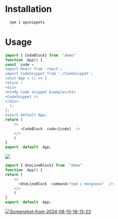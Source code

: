 # Installation

 ```bash
   npm i opsnippets
   ```

# Usage


```javascript
import { CodeBlock} from  "demo"
function  App() {
const  code = `
import React from 'react';
import CodeSnippet from './CodeSnippet';
const App = () => {
return (
<div>
<h1>My Code Snippet Example</h1>
<CodeSnippet />
</div>
  );
};
export default App;`
return (
	<>
	   <CodeBlock  code={code}  />
	</>
    )
}
export  default  App;
   ```
   <a href="https://imgbb.com/"><img src="https://i.ibb.co/gVrTCJN/Screenshot-from-2024-08-10-18-12-35.png" border="0"></a>


```javascript
import { OneLineBlock} from  "demo"
function  App() {
return (
	<>
      <OneLineBlock  command="npm i mongoose"  />
    </>
    )
}
export  default  App;
 ```


<a href="https://imgbb.com/"><img src="https://i.ibb.co/vYJqrrc/Screenshot-from-2024-08-10-18-13-23.png" alt="Screenshot-from-2024-08-10-18-13-23"  border="0"></a>
